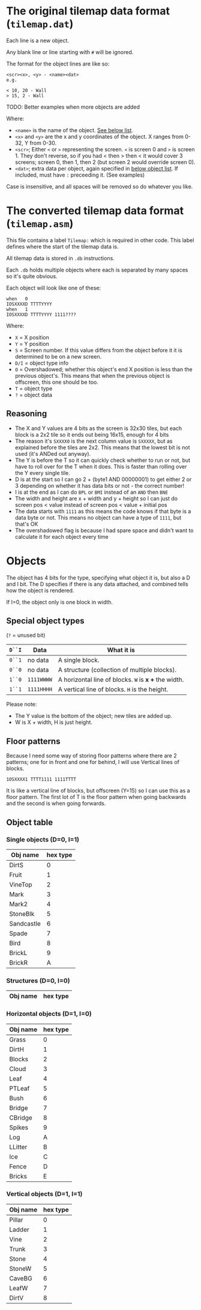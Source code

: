 # The original tilemap data format (`tilemap.dat`)
Each line is a new object.

Any blank line or line starting with `#` will be ignored.

The format for the object lines are like so:
```
<scr><x>, <y> - <name><dat>
e.g.

< 10, 20 - Wall
> 15, 2 - Wall
```
TODO: Better examples when more objects are added

Where:
- `<name>` is the name of the object. [See below list](#objects).
- `<x>` and `<y>` are the x and y coordinates of the object. X ranges from 0-32, Y from 0-30.
- `<scr>`; Either `<` or `>` representing the screen. `<` is screen 0 and `>` is screen 1. They don't reverse, so if you had < then > then < it would cover 3 screens; screen 0, then 1, then 2 (but screen 2 would override screen 0).
- `<dat>`; extra data per object, again specified in [below object list](#objects). If included, must have `:` preceeding it. (See examples)

Case is insensitive, and all spaces will be removed so do whatever you like.

# The converted tilemap data format (`tilemap.asm`)
This file contains a label `Tilemap:` which is required in other code. This label defines where the start of the tilemap data is.

All tilemap data is stored in `.db` instructions.

Each `.db` holds multiple objects where each is separated by many spaces so it's quite obvious.

Each object will look like one of these:
```
when   0
IOSXXXXD TTTTYYYY
when   1
IOSXXXXD TTTTYYYY 1111????
```
Where:
- `X` = X position
- `Y` = Y position
- `S` = Screen number. If this value differs from the object before it it is determined to be on a new screen.
- `D/I` = object type info
- `O` = Overshadowed; whether this object's end X position is less than the previous object's. This means that when the previous object is offscreen, this one should be too.
- `T` = object type
- `?` = object data

## Reasoning
- The X and Y values are 4 bits as the screen is 32x30 tiles, but each block is a 2x2 tile so it ends out being 16x15, enough for 4 bits
- The reason it's `SXXXX0` is the next column value is `SXXXXX`, but as explained before the tiles are 2x2. This means that the lowest bit is not used (it's ANDed out anyway).
- The Y is before the T so it can quickly check whether to run or not, but have to roll over for the T when it does. This is faster than rolling over the Y every single tile.
- D is at the start so I can go 2 + (byte1 AND 00000001) to get either 2 or 3 depending on whether it has data bits or not - the correct number!
- I is at the end as I can do `BPL` or `BMI` instead of an `AND` then `BNE`
- The width and height are x + width and y + height so I can just do screen pos < value instead of screen pos < value + initial pos
- The data starts with `1111` as this means the code knows if that byte is a data byte or not. This means no object can have a type of `1111`, but that's OK
- The overshadowed flag is because I had spare space and didn't want to calculate it for each object every time

# Objects
The object has 4 bits for the type, specifying what object it is, but also a D and I bit. The D specifies if there is any data attached, and combined tells how the object is rendered.

If I=0, the object only is one block in width.
## Special object types
(`?` = unused bit)

| `D``I` |    Data    | What it is |
|--------|------------|------------|
| `0``1` |  no data   | A single block. |
| `0``0` |  no data   | A structure (collection of multiple blocks). |
| `1``0` | `1111WWWW` | A horizontal line of blocks. `W` is **x +** the width. |
| `1``1` | `1111HHHH` | A vertical line of blocks. `H` is the height. |

Please note:
- The Y value is the bottom of the object; new tiles are added up.
- W is X + width, H is just height.

## Floor patterns
Because I need some way of storing floor patterns where there are 2 patterns; one for in front and one for behind, I will use Vertical lines of blocks.
```
1OSXXXX1 TTTT1111 1111TTTT
```
It is like a vertical line of blocks, but offscreen (Y=15) so I can use this as a floor pattern. The first lot of T is the floor pattern when going backwards and the second is when going forwards.

## Object table
### Single objects (D=0, I=1)
| Obj name  | hex type |
|-----------|---|
| DirtS     | 0 |
| Fruit     | 1 |
| VineTop   | 2 |
| Mark      | 3 |
| Mark2     | 4 |
| StoneBlk  | 5 |
| Sandcastle| 6 |
| Spade     | 7 |
| Bird      | 8 |
| BrickL    | 9 |
| BrickR    | A |

### Structures (D=0, I=0)
| Obj name  | hex type |
|-----------|---|

### Horizontal objects (D=1, I=0)
| Obj name  | hex type |
|-----------|---|
| Grass     | 0 |
| DirtH     | 1 |
| Blocks    | 2 |
| Cloud     | 3 |
| Leaf      | 4 |
| PTLeaf    | 5 |
| Bush      | 6 |
| Bridge    | 7 |
| CBridge   | 8 |
| Spikes    | 9 |
| Log       | A |
| LLitter   | B |
| Ice       | C |
| Fence     | D |
| Bricks    | E |

### Vertical objects (D=1, I=1)
| Obj name  | hex type |
|-----------|---|
| Pillar    | 0 |
| Ladder    | 1 |
| Vine      | 2 |
| Trunk     | 3 |
| Stone     | 4 |
| StoneW    | 5 |
| CaveBG    | 6 |
| LeafW     | 7 |
| DirtV     | 8 |

